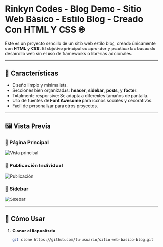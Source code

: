 # Rinkyn Codes - Blog Demo - Sitio Web Básico - Estilo Blog - Creado Con HTML Y CSS 🌐

Este es un proyecto sencillo de un sitio web estilo blog, creado únicamente con **HTML** y **CSS**. El objetivo principal es aprender y practicar las bases de desarrollo web sin el uso de frameworks o librerías adicionales.

---

## 🌟 Características

- Diseño limpio y minimalista.
- Secciones bien organizadas: **header**, **sidebar**, **posts**, y **footer**.
- Totalmente responsive: Se adapta a diferentes tamaños de pantalla.
- Uso de fuentes de **Font Awesome** para íconos sociales y decorativos.
- Fácil de personalizar para otros proyectos.

---

## 🖼️ Vista Previa

### 📌 Página Principal
![Vista principal](https://i.postimg.cc/02hg2Kx9/inicio.png)

### 📌 Publicación Individual
![Publicación](https://i.postimg.cc/YqQNhjm1/post.png)

### 📌 Sidebar
![Sidebar](https://via.placeholder.com/600x400.png?text=Vista+del+Sidebar)

---

## 🚀 Cómo Usar

1. **Clonar el Repositorio**
   ```bash
   git clone https://github.com/tu-usuario/sitio-web-basico-blog.git
